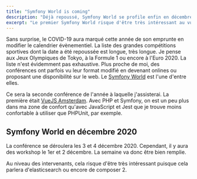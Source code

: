 ```yaml
---
title: "Symfony World is coming"
description: "Déjà repoussé, Symfony World se profile enfin en décembre"
excerpt: "Le premier Symfony World risque d'être très intéressant au vu du programme annoncé."
---
```


Sans surprise, le COVID-19 aura marqué cette année de son emprunte en modifier le calendrier évènementiel. La liste des grandes compétitions sportives dont la date a été repoussée est longue, très longue. Je pense aux Jeux Olympiques de Tokyo, à la Formule 1 ou encore à l'Euro 2020. La liste n'est évidemment pas exhaustive. Plus proche de moi, des conférences ont parfois vu leur format modifié en devenant onlines ou proposant une disponibilité sur le web. Le [Symfony World](https://live.symfony.com/2020-world/) est l'une d'entre elles.

Ce sera la seconde conférence de l'année à laquelle j'assisterai. La première était [VueJS Amsterdam](/blog/vuejs-amsterdam). Avec PHP et Symfony, on est un peu plus dans ma zone de confort qu'avec JavaScript et Jest que je trouve moins confortable à utiliser que PHPUnit, par exemple.

## Symfony World en décembre 2020

La conférence se déroulera les 3 et 4 décembre 2020. Cependant, il y aura des workshop le 1er et 2 décembre. La semaine va donc être bien remplie.

Au niveau des intervenants, cela risque d'être très intéressant puisque cela parlera d'elasticsearch ou encore de composer 2.

